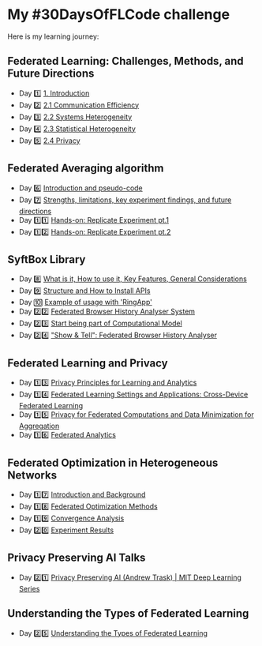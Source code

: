 # My #30DaysOfFLCode challenge

Here is my learning journey:
## Federated Learning: Challenges, Methods, and Future Directions
- Day 1️⃣ [1. Introduction](day1/day1.md)
- Day 2️⃣ [2.1 Communication Efficiency](day2/day2.md)
- Day 3️⃣ [2.2 Systems Heterogeneity](day3/day3.md)
- Day 4️⃣ [2.3 Statistical Heterogeneity](day4/day4.md)
- Day 5️⃣ [2.4 Privacy](day5/day5.md)

## Federated Averaging algorithm
- Day 6️⃣ [Introduction and pseudo-code](day6/day6.md)
- Day 7️⃣ [Strengths, limitations, key experiment findings, and future directions](day7/day7.md)
- Day 1️⃣1️⃣ [Hands-on: Replicate Experiment pt.1](day11/day11.md)
- Day 1️⃣2️⃣ [Hands-on: Replicate Experiment pt.2](day12/day12.md)


## SyftBox Library
- Day 8️⃣ [What is it, How to use it, Key Features, General Considerations](day8/day8.md)
- Day 9️⃣ [Structure and How to Install APIs](day9/day9.md)
- Day 🔟 [Example of usage with 'RingApp'](day10/day10.md)
- Day 2️⃣2️⃣ [Federated Browser History Analyser System](day22/day22.md)
- Day 2️⃣3️⃣ [Start being part of Computational Model](day23/day23.md)
- Day 2️⃣4️⃣ ["Show & Tell": Federated Browser History Analyser](day24/day24.md)


## Federated Learning and Privacy
- Day 1️⃣3️⃣ [Privacy Principles for Learning and Analytics](day13/day13.md)
- Day 1️⃣4️⃣ [Federated Learning Settings and Applications: Cross-Device Federated Learning](day14/day14.md)
- Day 1️⃣5️⃣ [Privacy for Federated Computations and Data Minimization for Aggregation](day15/day15.md)
- Day 1️⃣6️⃣ [Federated Analytics](day16/day16.md)

## Federated Optimization in Heterogeneous Networks
- Day 1️⃣7️⃣ [Introduction and Background](day17/day17.md)
- Day 1️⃣8️⃣ [Federated Optimization Methods](day18/day18.md)
- Day 1️⃣9️⃣ [Convergence Analysis](day19/day19.md)
- Day 2️⃣0️⃣ [Experiment Results](day20/day20.md)

## Privacy Preserving AI Talks 
- Day 2️⃣1️⃣ [Privacy Preserving AI (Andrew Trask) | MIT Deep Learning Series](day21/day21.md)

## Understanding the Types of Federated Learning 
- Day 2️⃣5️⃣ [Understanding the Types of Federated Learning](day25/day25.md)